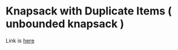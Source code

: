 # Knapsack with Duplicate Items ( unbounded knapsack )
Link is [here](https://practice.geeksforgeeks.org/problems/knapsack-with-duplicate-items/0)
